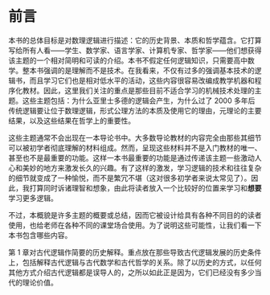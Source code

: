 # 前言

本书的总体目标是对数理逻辑进行描述：它的历史背景、本质和哲学蕴含。它打算写给所有人看——学生、数学家、语言学家、计算机专家、哲学家——他们想获得该主题的一个相对简明和可读的介绍。本书不假定任何逻辑知识，只需要高中数学。整本书强调的是理解而不是技术。在我看来，不仅有过多的强调基本技术的逻辑书，而且学习它们也是相对低水平的活动，这些内容很容易改编成教学机器和程序化教材。因此，这里我们关注的重点是那些目前不适合学习的机械技术处理的主题。这些主题包括：为什么亚里士多德的逻辑会产生，为什么过了 2000 多年后传统逻辑要让位于数理逻辑，形式公理方法的本质及使用它的理由，元理论的主要结果，以及这些结果在哲学上的重要性。

这些主题通常不会出现在一本导论书中。大多数导论教材的内容完全由那些其细节可以被初学者彻底理解的材料组成。然而，呈现这些材料并不是入门教材的唯一、甚至也不是最重要的功能。这样一本书最重要的功能是通过传递该主题一些激动人心和美妙的地方来激发长久的兴趣。有了这样的激发，学习逻辑的技术和往往复杂的细节就变成了一种愉悦，而不是繁冗不堪（这对很多初学者来说太常见了）。因此，我打算同时诉诸理智和想象，由此将读者放入一个比较好的位置来学习和**想要**学习更多逻辑。

不过，本概貌是许多主题的概要或总结，因而它被设计给具有各种不同目的的读者使用，也给老师在各种不同的课堂场合使用。为了说明这些可能性，让我们看一下本书包含哪些内容。

第 1 章对古代逻辑作简要的历史解释。重点放在那些导致古代逻辑发展的历史条件上，包括解释古代逻辑与古代数学和古代哲学的关系。除了以历史的方式，以任何其他方式介绍古代逻辑都是误导人的，之所以如此正是因为，它们已经没有多少当代的理论价值。

